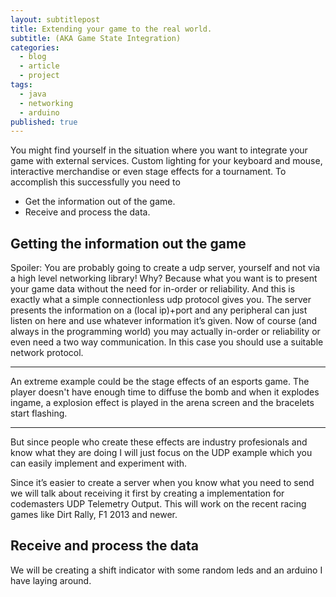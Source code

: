 ```yaml
---
layout: subtitlepost
title: Extending your game to the real world.
subtitle: (AKA Game State Integration)
categories:
  - blog
  - article
  - project
tags:
  - java
  - networking
  - arduino
published: true
---
```


You might find yourself in the situation where you want to integrate your game with external services. Custom lighting for your keyboard and mouse, interactive merchandise or even stage effects for a tournament.
To accomplish this successfully you need to

* Get the information out of the game.
* Receive and process the data.

## Getting the information out the game
Spoiler: You are probably going to create a udp server, yourself and not via a high level networking library!
Why? Because what you want is to present your game data without the need for in-order or reliability. And this is exactly what a simple connectionless udp protocol gives you. The server presents the information on a (local ip)+port and any peripheral can just listen on here and use whatever information it’s given. Now of course (and always in the programming world) you may actually in-order or reliability or even need a two way communication. In this case you should use a suitable network protocol.

---- 
An extreme example could be the stage effects of an esports game. The player doesn't have enough time to diffuse the bomb and when it explodes ingame, a explosion effect is played in the arena screen and the bracelets start flashing.

----

<div>
  <div style = "position: absolute; top: 0; left: 0; width: 100%; height: 100%;" id="player"><br></div>
  <script type="text/javascript" src="https://www.youtube.com/iframe_api"></script>
  <script type="text/javascript">
  var player;
  function onYouTubeIframeAPIReady() {
      player = new YT.Player('player', {
          //height: '390',
          //width: '640',
          playerVars: {
            controls: 0,
            showinfo: 0,
            modestbranding: 1,
            //loop: 1,
            fs: 0,
            cc_load_policy: 0,
            iv_load_policy: 3,
            start: 2552, //fix for the offset when the video is played for the first time
            autohide: 0
          },
          videoId: 'kgitmggEgrA',
          events: {
              'onReady': onPlayerReady,
              'onStateChange': onPlayerStateChange
          }
      });
  }
  function onPlayerReady(event) {
      //loopStart();
      //player.seekTo(2552);
      player.mute();
      //player.stopVideo();
  }
  function loopStart() {
      player.seekTo(2552);
  }
  function autoStop(){
          //player.seekTo(2552);
          player.stopVideo();
  }
  function onPlayerStateChange(event) {
      if (event.data == YT.PlayerState.PLAYING) {
          setTimeout(loopStart, 12200);
          //player.seekTo(2552);
          //player.stopVideo();
      }
  }
  </script>
</div>

But since people who create these effects are industry profesionals and know what they are doing I will just focus on the UDP example which you can easily implement and experiment with.
 
Since it’s easier to create a server when you know what you need to send we will talk about receiving it first by creating a implementation for codemasters UDP Telemetry Output. This will work on the recent racing games like Dirt Rally, F1 2013 and newer.
## Receive and process the data
We will be creating a shift indicator with some random leds and an arduino I have laying around.
